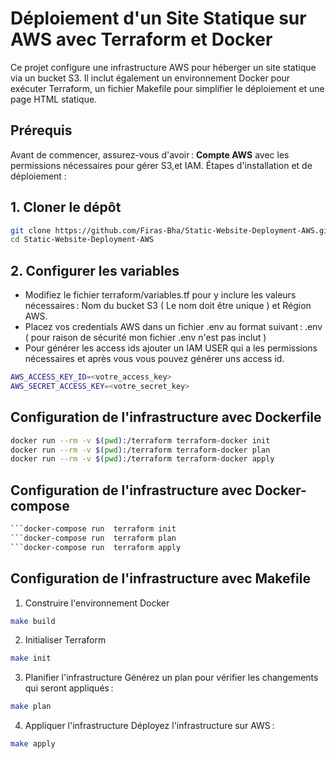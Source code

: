 
# Déploiement d'un Site Statique sur AWS avec Terraform et Docker

Ce projet configure une infrastructure AWS pour héberger un site statique via un bucket S3. Il inclut également un environnement Docker pour exécuter Terraform, un fichier Makefile pour simplifier le déploiement et une page HTML statique.

## Prérequis

Avant de commencer, assurez-vous d'avoir :
**Compte AWS** avec les permissions nécessaires pour gérer S3,et IAM.
Étapes d'installation et de déploiement : 
## 1. Cloner le dépôt
 ```bash
git clone https://github.com/Firas-Bha/Static-Website-Deployment-AWS.git
cd Static-Website-Deployment-AWS
  ```
## 2. Configurer les variables
- Modifiez le fichier terraform/variables.tf pour y inclure les valeurs nécessaires :
Nom du bucket S3 ( Le nom doit être unique ) et Région AWS.
- Placez vos credentials AWS dans un fichier .env au format suivant : .env ( pour raison de sécurité mon fichier .env n'est pas inclut )
- Pour générer les access ids ajouter un IAM USER qui a les permissions nécessaires et après vous vous pouvez générer uns access id.
```bash
AWS_ACCESS_KEY_ID=<votre_access_key>
AWS_SECRET_ACCESS_KEY=<votre_secret_key>
```
## Configuration de l'infrastructure avec Dockerfile
```bash
docker run --rm -v $(pwd):/terraform terraform-docker init
docker run --rm -v $(pwd):/terraform terraform-docker plan
docker run --rm -v $(pwd):/terraform terraform-docker apply
```


## Configuration de l'infrastructure avec Docker-compose
```bash
```docker-compose run  terraform init
```docker-compose run  terraform plan
```docker-compose run  terraform apply
```


## Configuration de l'infrastructure avec Makefile 

1. Construire l'environnement Docker
```bash
make build
```
2. Initialiser Terraform
```bash
make init
```
3. Planifier l'infrastructure
Générez un plan pour vérifier les changements qui seront appliqués :
```bash
make plan
```
4. Appliquer l'infrastructure
Déployez l'infrastructure sur AWS :
```bash
make apply
```

  
